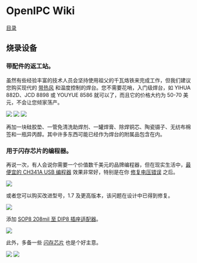 # OpenIPC Wiki
[目录](../README.zh.md)

烧录设备 
----------------------

### 带配件的返工站。

虽然有些经验丰富的技术人员会坚持使用祖父的千瓦烙铁来完成工作，但我们建议您购买现代的 [带热风](https://www.aliexpress.com/premium/soldering-station-hot-air.html) 和温度控制的焊台。您不需要花哨，入门级焊台，如 YIHUA 882D、JCD 8898 或 YOUYUE 8586 就可以了，而且它的价格大约为 50-70 美元，不会让您倾家荡产。

![](../images/equipment-jcd8898.webp)
![](../images/equipment-yihua882d.webp)
![](../images/equipment-youyue8586.webp)

再加一块硅胶垫、一管免清洗助焊剂、一罐焊膏、除焊铜芯、陶瓷镊子、无纺布棉签和一瓶异丙醇。其中许多东西可能已经作为焊台的附属品包含在内。

### 用于闪存芯片的编程器。

再说一次，有人会说你需要一个价值数千美元的品牌编程器，但在现实生活中，[最便宜的 CH341A USB 编程器](https://www.aliexpress.com/w/wholesale-ch341a-programmer.html) 效果非常好，特别是在你 [修复电压错误][1] 之后。

![](../images/equipment-ch341a.webp)

或者您可以购买改进型号，1.7 及更高版本，该问题在设计中已得到修复。

![](../images/equipment-ch341a-v17.webp)

添加 [SOP8 208mil 至 DIP8 插座适配器](https://www.aliexpress.com/w/wholesale-SOP8-208mil-to-DIP8-socket-adapter.html)。

![](../images/equipment-sop8-200mil.webp)

此外，多备一些 [闪存芯片](https://www.aliexpress.com/w/wholesale-25Q128-SOP8.html) 也是个好主意。

![](../images/hardware-w25q64fwsig.webp)
![](../images/hardware-w25q128jvsq.webp)


[1]: hardware-programmer-ch341a-voltage-fix.md
